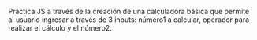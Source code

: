 Práctica JS a través de la creación de una calculadora básica que permite al usuario ingresar a través de 3 inputs: número1 a calcular, operador para realizar el cálculo y el número2.